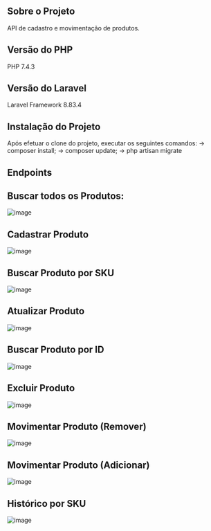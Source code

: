 
## Sobre o Projeto

API de cadastro e movimentação de produtos.

## Versão do PHP

 PHP 7.4.3

## Versão do Laravel

Laravel Framework 8.83.4

## Instalação do Projeto

Após efetuar o clone do projeto, executar os seguintes comandos: 
-> composer install; 
-> composer update; 
-> php artisan migrate 


## Endpoints

## Buscar todos os Produtos: 

![image](https://user-images.githubusercontent.com/53908209/158003155-2feea134-83ba-4391-8a11-f44a70ffa032.png)

## Cadastrar Produto
![image](https://user-images.githubusercontent.com/53908209/158003193-9d24ee19-cb2b-4191-aa97-253ab6373e65.png)

## Buscar Produto por SKU
![image](https://user-images.githubusercontent.com/53908209/158003317-e33fb9a2-c683-4393-b9c4-42f0f7208019.png)

## Atualizar Produto
![image](https://user-images.githubusercontent.com/53908209/158003242-29ab9e11-3890-424f-bc31-e13368797d2c.png)

## Buscar Produto por ID
![image](https://user-images.githubusercontent.com/53908209/158003256-b77415a5-4c8f-43c7-9033-e92223b2ff3d.png)

## Excluir Produto
![image](https://user-images.githubusercontent.com/53908209/158003329-9e358495-05ac-450b-a585-242f0bbf77df.png)

## Movimentar Produto (Remover)
![image](https://user-images.githubusercontent.com/53908209/158003351-7373b2d4-2cd2-4aa1-92b5-82cf4964dd04.png)

## Movimentar Produto (Adicionar) 
![image](https://user-images.githubusercontent.com/53908209/158003366-5c850a4d-6909-45c9-b4f7-423f65aa2f61.png)

## Histórico por SKU
![image](https://user-images.githubusercontent.com/53908209/158003390-6448201a-4c28-4a08-88cf-006d3878283e.png)



